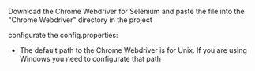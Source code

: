Download the Chrome Webdriver for Selenium and paste the file into the "Chrome Webdriver" directory in the project

configurate the config.properties:
- The default path to the Chrome Webdriver is for Unix. If you are using Windows you need to configurate that path
